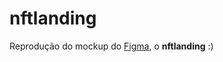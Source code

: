 # nftlanding

Reprodução do mockup do <a href="https://www.figma.com/community/file/1070331442596229917">Figma</a>, o **nftlanding** :)
